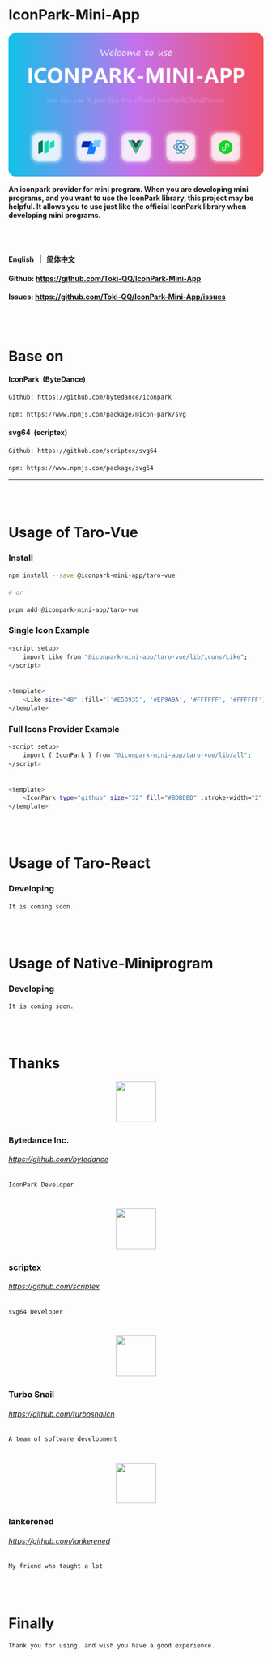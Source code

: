 # IconPark-Mini-App

<p align="center">
<img src="./iconpark-mini-app.png" >
<p></p>
<b>An iconpark provider for mini program. When you are developing mini programs, and you want to use the IconPark library, this project may be helpful. It allows you to use just like the official IconPark library when developing mini programs.</b>
<p>

<br/>
<br/>

#### English &nbsp; | &nbsp; <a href="./README_zh-CN.md">简体中文<a>

#### Github: https://github.com/Toki-QQ/IconPark-Mini-App

#### Issues: https://github.com/Toki-QQ/IconPark-Mini-App/issues

<br/>
<br/>

# Base on

#### IconPark &nbsp;(ByteDance)

```bash
Github: https://github.com/bytedance/iconpark

npm: https://www.npmjs.com/package/@icon-park/svg
```

#### svg64 &nbsp;(scriptex)

```bash
Github: https://github.com/scriptex/svg64

npm: https://www.npmjs.com/package/svg64
```

---

<br/>
<br/>

# Usage of Taro-Vue

### Install

```bash
npm install --save @iconpark-mini-app/taro-vue

# or

pnpm add @iconpark-mini-app/taro-vue
```

### Single Icon Example

```bash
<script setup>
    import Like from "@iconpark-mini-app/taro-vue/lib/icons/Like";
</script>


<template>
    <Like size="48" :fill="['#E53935', '#EF9A9A', '#FFFFFF', '#FFFFFF']" theme="multi-color" />
</template>
```

### Full Icons Provider Example

```bash
<script setup>
    import { IconPark } from "@iconpark-mini-app/taro-vue/lib/all";
</script>


<template>
    <IconPark type="github" size="32" fill="#BDBDBD" :stroke-width="2" />
</template>
```

<br/>
<br/>

# Usage of Taro-React

### Developing

```bash
It is coming soon.
```

<br/>
<br/>

# Usage of Native-Miniprogram

### Developing

```bash
It is coming soon.
```

<br/>
<br/>

# Thanks

<p align="center">
<img width="80" height="80" src="https://avatars.githubusercontent.com/u/4158466?s=200&v=4" >
</p>

### Bytedance Inc.

###### https://github.com/bytedance

```bash
IconPark Developer
```

#

<p align="center">
<img width="80" height="80" src="https://avatars.githubusercontent.com/u/4603539?v=4" >
</p>

### scriptex

###### https://github.com/scriptex

```bash
svg64 Developer
```

#

<p align="center">
<img width="80" height="80" src="https://avatars.githubusercontent.com/u/110720510?s=200&v=4" >
</p>

### Turbo Snail

###### https://github.com/turbosnailcn

```bash
A team of software development
```

#

<p align="center">
<img width="80" height="80" src="https://avatars.githubusercontent.com/u/57043221?v=4" >
</p>

### lankerened

###### https://github.com/lankerened

```bash
My friend who taught a lot
```

<br/>
<br/>

# Finally

```bash
Thank you for using, and wish you have a good experience.
```
